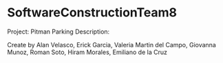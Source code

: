 # SoftwareConstructionTeam8

Project: Pitman Parking
Description:

Create by Alan Velasco, Erick Garcia, Valeria Martin del Campo, Giovanna Munoz, Roman Soto, Hiram Morales, Emiliano de la Cruz
